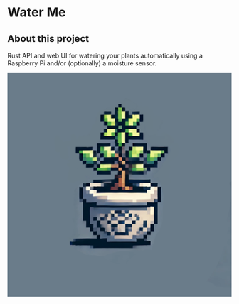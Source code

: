 # Water Me

## About this project

Rust API and web UI for watering your plants automatically using a Raspberry Pi and/or (optionally) a moisture sensor.

![water-me-logo](/assets/icon.png)
